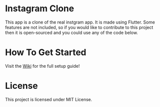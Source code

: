 # Instagram Clone

This app is a clone of the real instgram app. It is made using Flutter. Some features are not included, so if you would like to contribute to this project then it is open-sourced and you could use any of the code below.

# How To Get Started

Visit the [Wiki](https://github.com/YazeedAlKhalaf/Instagram_Clone/wiki) for the full setup guide!

# License

This project is licensed under MIT License.
